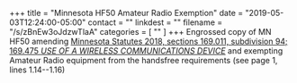 +++
title = "Minnesota HF50 Amateur Radio Exemption"
date = "2019-05-03T12:24:00-05:00"
contact = ""
linkdest = ""
filename = "/s/zBnEw3oJdzwTlaA"
categories = [ "" ]
+++
Engrossed copy of MN HF50 amending [Minnesota Statutes 2018, sections
169.011, subdivision 94; 169.475 *USE OF A WIRELESS COMMUNICATIONS
DEVICE*](https://legiscan.com/MN/bill/HF50/2019) and exempting Amateur
Radio equipment from the handsfree requirements (see page 1, lines
1.14--1.16)
<!--more-->
